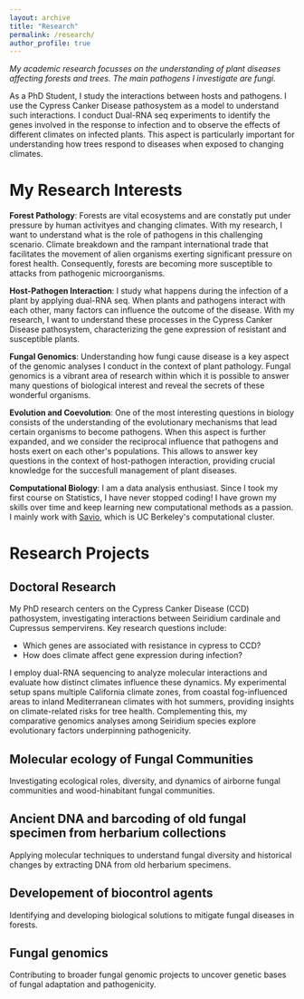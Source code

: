 ```yaml
---
layout: archive
title: "Research"
permalink: /research/
author_profile: true
---
```

_My academic research focusses on the understanding of plant diseases affecting forests and trees. The main pathogens I investigate are fungi._

As a PhD Student, I study the interactions between hosts and pathogens. I use the Cypress Canker Disease pathosystem as a model to understand such interactions. I conduct Dual-RNA seq experiments to identify the genes involved in the response to infection and to observe the effects of different climates on infected plants. This aspect is particularly important for understanding how trees respond to diseases when exposed to changing climates.

# My Research Interests

**Forest Pathology**: Forests are vital ecosystems and are constatly put under pressure by human activityes and changing climates. With my research, I want to understand what is the role of pathogens in this challenging scenario. Climate breakdown and the rampant international trade that facilitates the movement of alien organisms exerting significant pressure on forest health. Consequently, forests are becoming more susceptible to attacks from pathogenic microorganisms.

**Host-Pathogen Interaction**: I study what happens during the infection of a plant by applying dual-RNA seq. When plants and pathogens interact with each other, many factors can influence the outcome of the disease. With my research, I want to understand these processes in the Cypress Canker Disease pathosystem, characterizing the gene expression of resistant and susceptible plants. 

**Fungal Genomics**: Understanding how fungi cause disease is a key aspect of the genomic analyses I conduct in the context of plant pathology. Fungal genomics is a vibrant area of research within which it is possible to answer many questions of biological interest and reveal the secrets of these wonderful organisms. 

**Evolution and Coevolution**: One of the most interesting questions in biology consists of the understanding of the evolutionary mechanisms that lead certain organisms to become pathogens. When this aspect is further expanded, and we consider the reciprocal influence that pathogens and hosts exert on each other's populations. This allows to answer key questions in the context of host-pathogen interaction, providing crucial knowledge for the succesfull management of plant diseases. 

**Computational Biology**: I am a data analysis enthusiast. Since I took my first course on Statistics, I have never stopped coding! I have grown my skills over time and keep learning new computational methods as a passion. I mainly work with [Savio](https://research-it.berkeley.edu/services-projects/high-performance-computing-savio), which is UC Berkeley's computational cluster. 

# Research Projects

## Doctoral Research
My PhD research centers on the Cypress Canker Disease (CCD) pathosystem, investigating interactions between Seiridium cardinale and Cupressus sempervirens. Key research questions include:
- Which genes are associated with resistance in cypress to CCD?
- How does climate affect gene expression during infection?

I employ dual-RNA sequencing to analyze molecular interactions and evaluate how distinct climates influence these dynamics. My experimental setup spans multiple California climate zones, from coastal fog-influenced areas to inland Mediterranean climates with hot summers, providing insights on climate-related risks for tree health.
Complementing this, my comparative genomics analyses among Seiridium species explore evolutionary factors underpinning pathogenicity.

## Molecular ecology of Fungal Communities
Investigating ecological roles, diversity, and dynamics of airborne fungal communities and wood-hinabitant fungal communities.

## Ancient DNA and barcoding of old fungal specimen from herbarium collections 
Applying molecular techniques to understand fungal diversity and historical changes by extracting DNA from old herbarium specimens. 

## Developement of biocontrol agents 
Identifying and developing biological solutions to mitigate fungal diseases in forests.

## Fungal genomics
Contributing to broader fungal genomic projects to uncover genetic bases of fungal adaptation and pathogenicity.




